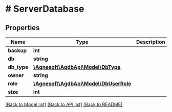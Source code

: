 # # ServerDatabase

## Properties

Name | Type | Description | Notes
------------ | ------------- | ------------- | -------------
**backup** | **int** |  |
**db** | **string** |  |
**db_type** | [**\Agnesoft\AgdbApi\Model\DbType**](DbType.md) |  |
**owner** | **string** |  |
**role** | [**\Agnesoft\AgdbApi\Model\DbUserRole**](DbUserRole.md) |  |
**size** | **int** |  |

[[Back to Model list]](../../README.md#models) [[Back to API list]](../../README.md#endpoints) [[Back to README]](../../README.md)
